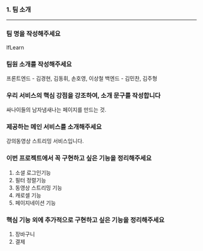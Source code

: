 ### 1. 팀 소개

---

### 팀 명을 작성해주세요

IfLearn

### 팀원 소개를 작성해주세요

프론트엔드 - 김경현, 김동휘, 손호영, 이상철
백엔드 - 김민찬, 김주형

### 우리 서비스의 핵심 강점을 강조하여, 소개 문구를 작성합니다

싸나이들의 남자냄새나는 페이지를 만드는 것.

### 제공하는 메인 서비스를 소개해주세요

강의동영상 스트리밍 서비스입니다.

### 이번 프로젝트에서 꼭 구현하고 싶은 기능을 정리해주세요

1. 소셜 로그인기능
2. 필터 정렬기능
3. 동영상 스트리밍 기능
4. 캐로셀 기능
5. 페이지네이션 기능

### 핵심 기능 외에 추가적으로 구현하고 싶은 기능을 정리해주세요

1. 장바구니
2. 결제
